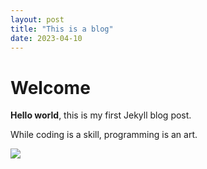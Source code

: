 ```yaml
---
layout: post
title: "This is a blog"
date: 2023-04-10
---
```


# Welcome

**Hello world**, this is my first Jekyll blog post.

While coding is a skill, programming is an art.


<!-- <img data-canonical-src="https://kprofiles.com/wp-content/uploads/2019/01/cje-900x600.jpeg" style="max-width: 100%;"> -->

<img src="https://kprofiles.com/wp-content/uploads/2019/01/cje-900x600.jpeg" />
